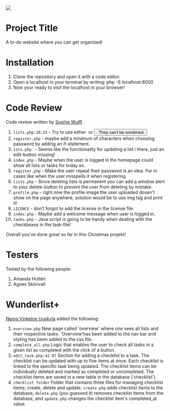 <img src="https://media.giphy.com/media/h5Kj3oDLtuh6NoRy5x/giphy.gif">

# Project Title

A to-do website where you can get organized!

# Installation

1. Clone the repository and open it with a code editor.
2. Open a localhost in your terminal by writing: php -S localhost:8000
3. Now your ready to visit the localhost in your browser!

# Code Review

Code review written by [Sophie Wulff](https://github.com/sowulff).

1. `lists.php:20-22` - Try to use either <a> or <button>. They can't be combined.
2. `register.php` - maybe add a minimum of characters when choosing password by adding an if-statement.
3. `ists.php ` - Seems like the functionality for updating a list i there, just an edit-button missing!
4. `index.php` - Maybe when the user is logged in the homepage could show all lists or tasks for today ex.
5. `register.php` - Make the user repeat their password is an idea. For in cases like when the user misspells it when registering
6. `lists.php` - Since deleting lists is permanent you can add a window alert to your delete-button to prevent the user from deleting by mistake.
7. `profile.php` - right now the profile image the user uploaded dosen’t show on the page anywhere, solution would be to use img tag and print it!
8. `LICENCE` - don’t forgot to add the license in the license file.
9. `index.php` - Maybe add a welcome message when user is logged in.
10. `tasks.php` - Java script is going to be handy when dealing with the checkboxes in the task-file!

Overall you’ve done great so far in this Christmas projekt!

# Testers

Tested by the following people:

1. Amanda Hultén
2. Agnes Skönvall

# Wunderlist+

[Nema Vinkeloe Uuskyla](https://github.com/patrosk) added the following:

1. `overview.php` New page called 'overview' where one sees all lists and their respective tasks. 'Overview'has been added to the nav bar and styling has been added to the css file.
2. `complete_all.php` Logic that enables the user to check all tasks in a given list as completed with the click of a button.
3. `edit_task.php:42-87` Section for adding a checklist to a task. The checklist can be updated with up to five items at once. Each checklist is linked to the specific task being updated. The checklist items can be individually deleted and marked as completed or uncompleted. The checklist items are saved in a new table in the database ('checklist').
4. `checklist folder` Folder that contains three files for managing checklist items; create, delete and update. `create.php` adds checklist items to the database, `delete.php` (you guessed it) removes checklist items from the database, and `update.php` changes the checklist item's completed_at value.
